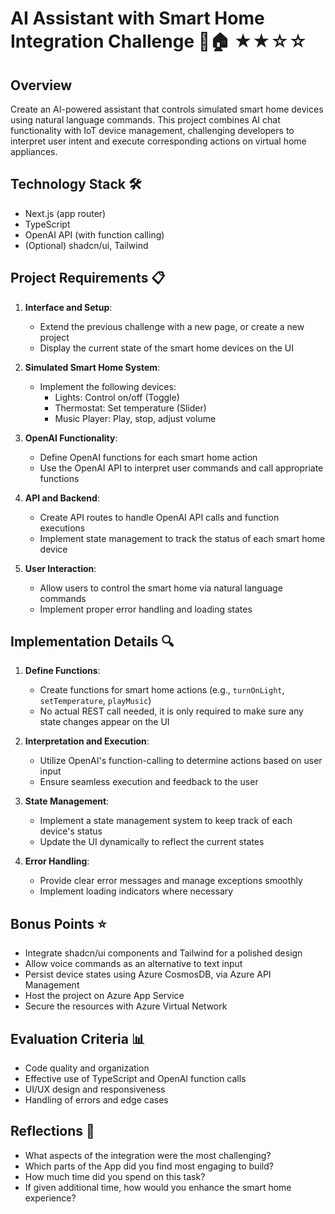# AI Assistant with Smart Home Integration Challenge 🤖🏠 ★★☆☆

## Overview
Create an AI-powered assistant that controls simulated smart home devices using natural language commands. This project combines AI chat functionality with IoT device management, challenging developers to interpret user intent and execute corresponding actions on virtual home appliances.

## Technology Stack 🛠️
- Next.js (app router)
- TypeScript
- OpenAI API (with function calling)
- (Optional) shadcn/ui, Tailwind

## Project Requirements 📋
1. **Interface and Setup**:
   - Extend the previous challenge with a new page, or create a new project
   - Display the current state of the smart home devices on the UI

2. **Simulated Smart Home System**:
   - Implement the following devices:
     - Lights: Control on/off (Toggle)
     - Thermostat: Set temperature (Slider)
     - Music Player: Play, stop, adjust volume

3. **OpenAI Functionality**:
   - Define OpenAI functions for each smart home action
   - Use the OpenAI API to interpret user commands and call appropriate functions

4. **API and Backend**:
   - Create API routes to handle OpenAI API calls and function executions
   - Implement state management to track the status of each smart home device

5. **User Interaction**:
   - Allow users to control the smart home via natural language commands
   - Implement proper error handling and loading states

## Implementation Details 🔍
1. **Define Functions**:
   - Create functions for smart home actions (e.g., `turnOnLight`, `setTemperature`, `playMusic`)
   - No actual REST call needed, it is only required to make sure any state changes appear on the UI

2. **Interpretation and Execution**:
   - Utilize OpenAI's function-calling to determine actions based on user input
   - Ensure seamless execution and feedback to the user

3. **State Management**:
   - Implement a state management system to keep track of each device's status
   - Update the UI dynamically to reflect the current states

4. **Error Handling**:
   - Provide clear error messages and manage exceptions smoothly
   - Implement loading indicators where necessary

## Bonus Points ⭐
- Integrate shadcn/ui components and Tailwind for a polished design
- Allow voice commands as an alternative to text input
- Persist device states using Azure CosmosDB, via Azure API Management
- Host the project on Azure App Service
- Secure the resources with Azure Virtual Network

## Evaluation Criteria 📊
- Code quality and organization
- Effective use of TypeScript and OpenAI function calls
- UI/UX design and responsiveness
- Handling of errors and edge cases

## Reflections 🤔
- What aspects of the integration were the most challenging?
- Which parts of the App did you find most engaging to build?
- How much time did you spend on this task?
- If given additional time, how would you enhance the smart home experience?
